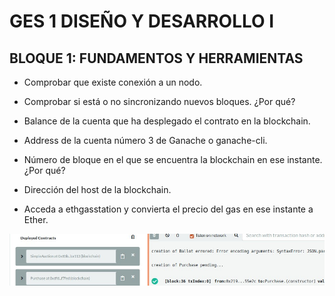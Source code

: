 # GES 1 DISEÑO Y DESARROLLO I

## BLOQUE 1: FUNDAMENTOS Y HERRAMIENTAS

- Comprobar que existe conexión a un nodo.



- Comprobar si está o no sincronizando nuevos bloques. ¿Por qué?

- Balance de la cuenta que ha desplegado el contrato en la blockchain.
- Address de la cuenta número 3 de Ganache o ganache-cli.
- Número de bloque en el que se encuentra la blockchain en ese instante. ¿Por qué?
- Dirección del host de la blockchain.
- Acceda a ethgasstation y convierta el precio del gas en ese instante a Ether.


![alt text](Imagenes/deployedContract_REMIX.jpg)